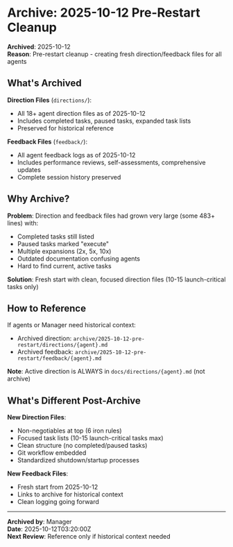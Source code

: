 # Archive: 2025-10-12 Pre-Restart Cleanup

**Archived**: 2025-10-12  
**Reason**: Pre-restart cleanup - creating fresh direction/feedback files for all agents

## What's Archived

**Direction Files** (`directions/`):
- All 18+ agent direction files as of 2025-10-12
- Includes completed tasks, paused tasks, expanded task lists
- Preserved for historical reference

**Feedback Files** (`feedback/`):
- All agent feedback logs as of 2025-10-12
- Includes performance reviews, self-assessments, comprehensive updates
- Complete session history preserved

## Why Archive?

**Problem**: Direction and feedback files had grown very large (some 483+ lines) with:
- Completed tasks still listed
- Paused tasks marked "execute"
- Multiple expansions (2x, 5x, 10x)
- Outdated documentation confusing agents
- Hard to find current, active tasks

**Solution**: Fresh start with clean, focused direction files (10-15 launch-critical tasks only)

## How to Reference

If agents or Manager need historical context:
- Archived direction: `archive/2025-10-12-pre-restart/directions/{agent}.md`
- Archived feedback: `archive/2025-10-12-pre-restart/feedback/{agent}.md`

**Note**: Active direction is ALWAYS in `docs/directions/{agent}.md` (not archive)

## What's Different Post-Archive

**New Direction Files**:
- Non-negotiables at top (6 iron rules)
- Focused task lists (10-15 launch-critical tasks max)
- Clean structure (no completed/paused tasks)
- Git workflow embedded
- Standardized shutdown/startup processes

**New Feedback Files**:
- Fresh start from 2025-10-12
- Links to archive for historical context
- Clean logging going forward

---

**Archived by**: Manager  
**Date**: 2025-10-12T03:20:00Z  
**Next Review**: Reference only if historical context needed

